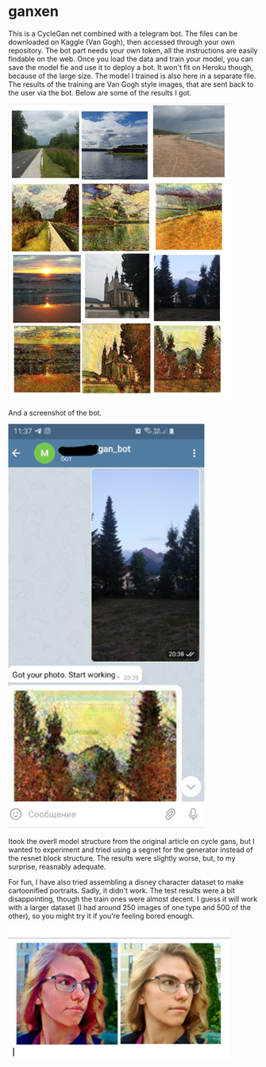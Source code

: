 # ganxen
This is a CycleGan net combined with a telegram bot. The files can be downloaded on Kaggle (Van Gogh), then accessed through your own repository. The bot part needs your own token, all the instructions are easily findable on the web. Once you load the data and train your model, you can save the model fie and use it to deploy a bot. It won't fit on Heroku though, because of the large size. The model I trained is also here in a separate file. The results of the training are Van Gogh style images, that are sent back to the user via the bot. Below are some of the results I got.

![Image 1](изображение_2021-02-07_112347.png)


And a screenshot of the bot.

![Image 2](изображение_2021-02-07_113929.png)


Itook the overll model structure from the original article on cycle gans, but I wanted to experiment and tried using a segnet for the generator instead of the resnet block structure. The results were slightly worse, but, to my surprise, reasnably adequate.

For fun, I have also tried assembling a disney character dataset to make cartoonified portraits. Sadly, it didn't work. The test results were a bit disappointing, though the train ones were almost decent. I guess it will work with a larger dataset (I had around 250 images of one type and 500 of the other), so you might try it if you're feeling bored enough.

![Image 2](изображение_2021-02-07_114918.png)
